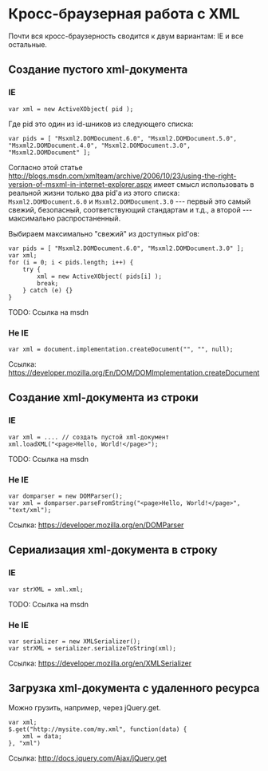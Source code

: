 Кросс-браузерная работа с XML
=============================

Почти вся кросс-браузерность сводится к двум вариантам: IE и все остальные.


Создание пустого xml-документа
------------------------------

### IE

    var xml = new ActiveXObject( pid );

Где pid это один из id-шников из следующего списка:

    var pids = [ "Msxml2.DOMDocument.6.0", "Msxml2.DOMDocument.5.0", "Msxml2.DOMDocument.4.0", "Msxml2.DOMDocument.3.0", "Msxml2.DOMDocument" ];

Согласно этой статье <http://blogs.msdn.com/xmlteam/archive/2006/10/23/using-the-right-version-of-msxml-in-internet-explorer.aspx>
имеет смысл использовать в реальной жизни только два pid'а из этого списка: `Msxml2.DOMDocument.6.0` и `Msxml2.DOMDocument.3.0` ---
первый это самый свежий, безопасный, соответствующий стандартам и т.д., а второй --- максимально распростаненный.

Выбираем максимально "свежий" из доступных pid'ов:

    var pids = [ "Msxml2.DOMDocument.6.0", "Msxml2.DOMDocument.3.0" ];
    var xml;
    for (i = 0; i < pids.length; i++) {
        try {
            xml = new ActiveXObject( pids[i] );
            break;
        } catch (e) {}
    }

TODO: Ссылка на msdn

### Не IE

    var xml = document.implementation.createDocument("", "", null);

Ссылка: <https://developer.mozilla.org/En/DOM/DOMImplementation.createDocument>


Создание xml-документа из строки
----------------------------

### IE

    var xml = .... // создать пустой xml-документ
    xml.loadXML("<page>Hello, World!</page>");

TODO: Ссылка на msdn

### Не IE

    var domparser = new DOMParser();
    var xml = domparser.parseFromString("<page>Hello, World!</page>", "text/xml");

Ссылка: <https://developer.mozilla.org/en/DOMParser>


Сериализация xml-документа в строку
-----------------------------------

### IE

    var strXML = xml.xml;

TODO: Ссылка на msdn

### Не IE

    var serializer = new XMLSerializer();
    var strXML = serializer.serializeToString(xml);

Ссылка: <https://developer.mozilla.org/en/XMLSerializer>


Загрузка xml-документа с удаленного ресурса
-------------------------------------------

Можно грузить, например, через jQuery.get.

    var xml;
    $.get("http://mysite.com/my.xml", function(data) {
        xml = data;
    }, "xml")

Ссылка: <http://docs.jquery.com/Ajax/jQuery.get>

